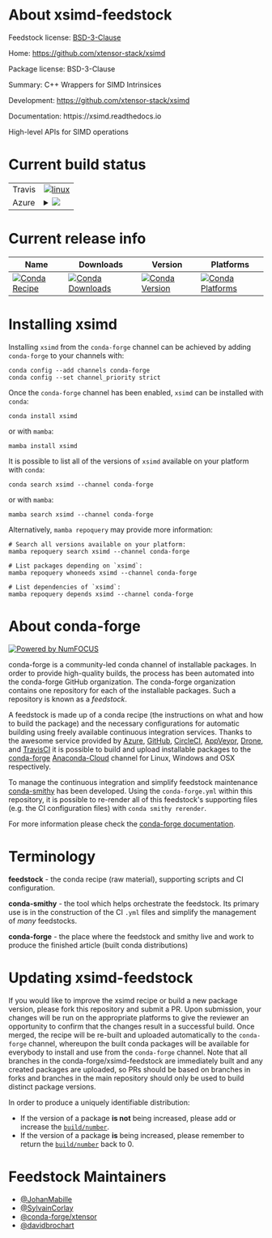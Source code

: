 About xsimd-feedstock
=====================

Feedstock license: [BSD-3-Clause](https://github.com/conda-forge/xsimd-feedstock/blob/main/LICENSE.txt)

Home: https://github.com/xtensor-stack/xsimd

Package license: BSD-3-Clause

Summary: C++ Wrappers for SIMD Intrinsices

Development: https://github.com/xtensor-stack/xsimd

Documentation: httpis://xsimd.readthedocs.io

High-level APIs for SIMD operations

Current build status
====================


<table><tr>
    <td>Travis</td>
    <td>
      <a href="https://app.travis-ci.com/conda-forge/xsimd-feedstock">
        <img alt="linux" src="https://img.shields.io/travis/com/conda-forge/xsimd-feedstock/main.svg?label=Linux">
      </a>
    </td>
  </tr>
    
  <tr>
    <td>Azure</td>
    <td>
      <details>
        <summary>
          <a href="https://dev.azure.com/conda-forge/feedstock-builds/_build/latest?definitionId=2225&branchName=main">
            <img src="https://dev.azure.com/conda-forge/feedstock-builds/_apis/build/status/xsimd-feedstock?branchName=main">
          </a>
        </summary>
        <table>
          <thead><tr><th>Variant</th><th>Status</th></tr></thead>
          <tbody><tr>
              <td>linux_64</td>
              <td>
                <a href="https://dev.azure.com/conda-forge/feedstock-builds/_build/latest?definitionId=2225&branchName=main">
                  <img src="https://dev.azure.com/conda-forge/feedstock-builds/_apis/build/status/xsimd-feedstock?branchName=main&jobName=linux&configuration=linux%20linux_64_" alt="variant">
                </a>
              </td>
            </tr><tr>
              <td>linux_aarch64</td>
              <td>
                <a href="https://dev.azure.com/conda-forge/feedstock-builds/_build/latest?definitionId=2225&branchName=main">
                  <img src="https://dev.azure.com/conda-forge/feedstock-builds/_apis/build/status/xsimd-feedstock?branchName=main&jobName=linux&configuration=linux%20linux_aarch64_" alt="variant">
                </a>
              </td>
            </tr><tr>
              <td>linux_ppc64le</td>
              <td>
                <a href="https://dev.azure.com/conda-forge/feedstock-builds/_build/latest?definitionId=2225&branchName=main">
                  <img src="https://dev.azure.com/conda-forge/feedstock-builds/_apis/build/status/xsimd-feedstock?branchName=main&jobName=linux&configuration=linux%20linux_ppc64le_" alt="variant">
                </a>
              </td>
            </tr><tr>
              <td>osx_64</td>
              <td>
                <a href="https://dev.azure.com/conda-forge/feedstock-builds/_build/latest?definitionId=2225&branchName=main">
                  <img src="https://dev.azure.com/conda-forge/feedstock-builds/_apis/build/status/xsimd-feedstock?branchName=main&jobName=osx&configuration=osx%20osx_64_" alt="variant">
                </a>
              </td>
            </tr><tr>
              <td>osx_arm64</td>
              <td>
                <a href="https://dev.azure.com/conda-forge/feedstock-builds/_build/latest?definitionId=2225&branchName=main">
                  <img src="https://dev.azure.com/conda-forge/feedstock-builds/_apis/build/status/xsimd-feedstock?branchName=main&jobName=osx&configuration=osx%20osx_arm64_" alt="variant">
                </a>
              </td>
            </tr><tr>
              <td>win_64</td>
              <td>
                <a href="https://dev.azure.com/conda-forge/feedstock-builds/_build/latest?definitionId=2225&branchName=main">
                  <img src="https://dev.azure.com/conda-forge/feedstock-builds/_apis/build/status/xsimd-feedstock?branchName=main&jobName=win&configuration=win%20win_64_" alt="variant">
                </a>
              </td>
            </tr>
          </tbody>
        </table>
      </details>
    </td>
  </tr>
</table>

Current release info
====================

| Name | Downloads | Version | Platforms |
| --- | --- | --- | --- |
| [![Conda Recipe](https://img.shields.io/badge/recipe-xsimd-green.svg)](https://anaconda.org/conda-forge/xsimd) | [![Conda Downloads](https://img.shields.io/conda/dn/conda-forge/xsimd.svg)](https://anaconda.org/conda-forge/xsimd) | [![Conda Version](https://img.shields.io/conda/vn/conda-forge/xsimd.svg)](https://anaconda.org/conda-forge/xsimd) | [![Conda Platforms](https://img.shields.io/conda/pn/conda-forge/xsimd.svg)](https://anaconda.org/conda-forge/xsimd) |

Installing xsimd
================

Installing `xsimd` from the `conda-forge` channel can be achieved by adding `conda-forge` to your channels with:

```
conda config --add channels conda-forge
conda config --set channel_priority strict
```

Once the `conda-forge` channel has been enabled, `xsimd` can be installed with `conda`:

```
conda install xsimd
```

or with `mamba`:

```
mamba install xsimd
```

It is possible to list all of the versions of `xsimd` available on your platform with `conda`:

```
conda search xsimd --channel conda-forge
```

or with `mamba`:

```
mamba search xsimd --channel conda-forge
```

Alternatively, `mamba repoquery` may provide more information:

```
# Search all versions available on your platform:
mamba repoquery search xsimd --channel conda-forge

# List packages depending on `xsimd`:
mamba repoquery whoneeds xsimd --channel conda-forge

# List dependencies of `xsimd`:
mamba repoquery depends xsimd --channel conda-forge
```


About conda-forge
=================

[![Powered by
NumFOCUS](https://img.shields.io/badge/powered%20by-NumFOCUS-orange.svg?style=flat&colorA=E1523D&colorB=007D8A)](https://numfocus.org)

conda-forge is a community-led conda channel of installable packages.
In order to provide high-quality builds, the process has been automated into the
conda-forge GitHub organization. The conda-forge organization contains one repository
for each of the installable packages. Such a repository is known as a *feedstock*.

A feedstock is made up of a conda recipe (the instructions on what and how to build
the package) and the necessary configurations for automatic building using freely
available continuous integration services. Thanks to the awesome service provided by
[Azure](https://azure.microsoft.com/en-us/services/devops/), [GitHub](https://github.com/),
[CircleCI](https://circleci.com/), [AppVeyor](https://www.appveyor.com/),
[Drone](https://cloud.drone.io/welcome), and [TravisCI](https://travis-ci.com/)
it is possible to build and upload installable packages to the
[conda-forge](https://anaconda.org/conda-forge) [Anaconda-Cloud](https://anaconda.org/)
channel for Linux, Windows and OSX respectively.

To manage the continuous integration and simplify feedstock maintenance
[conda-smithy](https://github.com/conda-forge/conda-smithy) has been developed.
Using the ``conda-forge.yml`` within this repository, it is possible to re-render all of
this feedstock's supporting files (e.g. the CI configuration files) with ``conda smithy rerender``.

For more information please check the [conda-forge documentation](https://conda-forge.org/docs/).

Terminology
===========

**feedstock** - the conda recipe (raw material), supporting scripts and CI configuration.

**conda-smithy** - the tool which helps orchestrate the feedstock.
                   Its primary use is in the construction of the CI ``.yml`` files
                   and simplify the management of *many* feedstocks.

**conda-forge** - the place where the feedstock and smithy live and work to
                  produce the finished article (built conda distributions)


Updating xsimd-feedstock
========================

If you would like to improve the xsimd recipe or build a new
package version, please fork this repository and submit a PR. Upon submission,
your changes will be run on the appropriate platforms to give the reviewer an
opportunity to confirm that the changes result in a successful build. Once
merged, the recipe will be re-built and uploaded automatically to the
`conda-forge` channel, whereupon the built conda packages will be available for
everybody to install and use from the `conda-forge` channel.
Note that all branches in the conda-forge/xsimd-feedstock are
immediately built and any created packages are uploaded, so PRs should be based
on branches in forks and branches in the main repository should only be used to
build distinct package versions.

In order to produce a uniquely identifiable distribution:
 * If the version of a package **is not** being increased, please add or increase
   the [``build/number``](https://docs.conda.io/projects/conda-build/en/latest/resources/define-metadata.html#build-number-and-string).
 * If the version of a package **is** being increased, please remember to return
   the [``build/number``](https://docs.conda.io/projects/conda-build/en/latest/resources/define-metadata.html#build-number-and-string)
   back to 0.

Feedstock Maintainers
=====================

* [@JohanMabille](https://github.com/JohanMabille/)
* [@SylvainCorlay](https://github.com/SylvainCorlay/)
* [@conda-forge/xtensor](https://github.com/conda-forge/xtensor/)
* [@davidbrochart](https://github.com/davidbrochart/)

